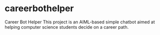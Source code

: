 # careerbothelper
Career Bot Helper
This project is an AIML-based simple chatbot aimed at helping computer science students decide on a career path.
